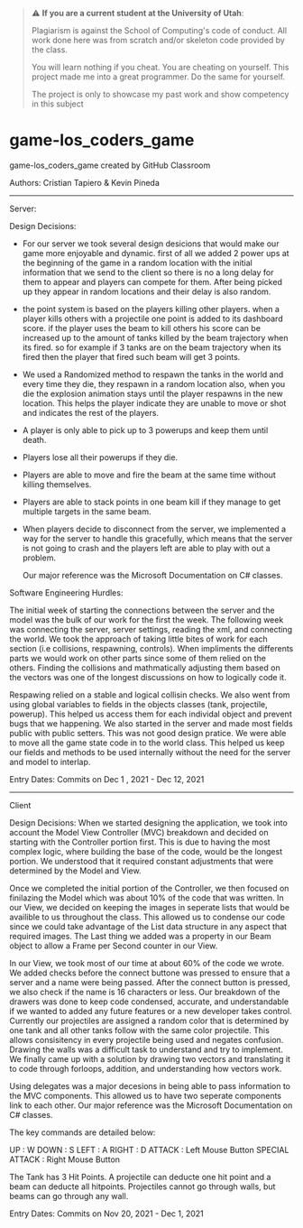 > :warning: **If you are a current student at the University of Utah**:
> 
> Plagiarism is against the School of Computing's code of conduct.
> All work done here was from scratch and/or skeleton code provided by the class.
>
> You will learn nothing if you cheat. You are cheating on yourself.
> This project made me into a great programmer. Do the same for yourself.
>
> The project is only to showcase my past work and show competency in this subject




# game-los_coders_game
game-los_coders_game created by GitHub Classroom

Authors: Cristian Tapiero & Kevin Pineda
*********************************************************************************************************************************
Server:

Design Decisions:

- For our server  we took several design desicions that would make our game more enjoyable and dynamic.
first of all we added 2  power ups at the beginning of the game in a random location with the initial information 
that we send to the client so there is no a long delay for them to appear and players can compete for them. After being picked up
they appear in random locations and their delay is also random.

- the point system is based on the players killing other players. when a player kills others with a projectile one point is added
to its dashboard score. if the player uses the beam to kill others his score can be increased up to the amount of tanks killed by
the beam trajectory when its fired. so for example if 3 tanks are on the beam trajectory when its fired then the player that fired such beam 
will get 3 points.

- We used a Randomized method to respawn the tanks in the world and every time they die, they respawn in a random location 
  also, when you die the explosion animation stays until the player respawns in the new location. This helps the player
  indicate they are unable to move or shot and indicates the rest of the players. 

- A player is only able to pick up to 3 powerups and keep them until death.

- Players lose all their powerups if they die.

- Players are able to move and fire the beam at the same time without killing themselves.

- Players are able to stack points in one beam kill if they manage to get multiple targets in the same beam. 
 
- When players decide to disconnect from the server, we implemented a way for the server to handle this gracefully, which means
  that the server is not going to crash and the players left are able to play with out a problem.



  Our major reference was the Microsoft Documentation on C# classes.

Software Engineering Hurdles:

The initial week of starting the connections between the server and the model was the bulk of our work for the first the week. The following week was connecting the server, server settings, reading the xml, and connecting the world. We took the approach of taking little bites of work for each section (i.e collisions, respawning, controls). When impliments the differents parts we would work on other parts since some of them relied on the others. Finding the collisions and mathmatically adjusting them based on the vectors was one of the longest discussions on how to logically code it. 

Respawing relied on a stable and logical collisin checks. We also went from using global variables to fields in the objects classes (tank, projectile, powerup). This helped us access them for each individal object and prevent bugs that we happening. We also started in the server and made most fields public with public setters. This was not good design pratice. We were able to move all the game state code in to the world class. This helped us keep our fields and methods to be used internally without the need for the server and model to interlap.

Entry Dates: Commits on Dec 1 , 2021 - Dec 12, 2021
*********************************************************************************************************************************
Client

Design Decisions: When we started designing the application, we took into account the Model View Controller (MVC) breakdown and decided on starting with the Controller portion first. This
is due to having the most complex logic, where building the base of the code, would be the longest portion. We understood that it required constant adjustments that were determined by
the Model and View.

Once we completed the initial portion of the Controller, we then focused on finilazing the Model which was about 10% of the code that was written. In our View,
we decided on keeping the images in seperate lists that would be availible to us throughout the class. This allowed us to condense our code since we could take advantage of the
List data structure in any aspect that required images. The Last thing we added was a property in our Beam object to allow a Frame per Second counter in our View. 

In our View, we took most of our time at about 60% of the code we wrote. We added checks before the connect buttone was pressed to ensure that a server and a name were being passed. After the connect button is pressed, we also check if
the name is 16 characters or less. Our breakdown of the drawers was done to keep code condensed, accurate, and understandable if we wanted to added any future features or a new developer
takes control. Currently our projectiles are assigned a random color that is determined by one tank and all other tanks follow with the same color projectile. This allows consisitency
in every projectile being used and negates confusion. Drawing the walls was a difficult task to understand and try to implement. We finally came up with a solution by drawing two vectors
and translating it to code through forloops, addition, and understanding how vectors work.  

Using delegates was a major decesions in being able to pass information to the MVC components. This allowed us to have two seperate components link to each other. Our major reference was the Microsoft Documentation on C# classes. 

The key commands are detailed below:

UP              : W
DOWN            : S
LEFT            : A
RIGHT           : D
ATTACK          : Left Mouse Button
SPECIAL ATTACK  : Right Mouse Button

The Tank has 3 Hit Points. A projectile can deducte one hit point and a beam can deducte all hitpoints. Projectiles cannot go through walls, but beams can go through any wall. 

Entry Dates: Commits on Nov 20, 2021 - Dec 1, 2021

